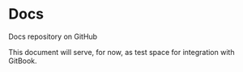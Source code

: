 # Docs
Docs repository on GitHub

This document will serve, for now, as test space for integration with GitBook.
